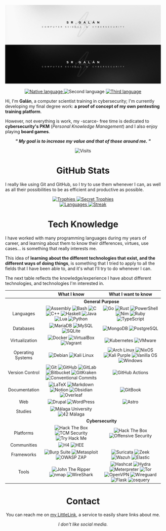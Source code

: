 <div align="center">
    <p>
        <img src="../.github/readme/banner-light.png#gh-light-mode-only" alt="Banner (light)" />
        <img src="../.github/readme/banner-dark.png#gh-dark-mode-only" alt="Banner (dark)" />
    </p>
    <p>
        <a href="../README.md">
            <img src="https://img.shields.io/badge/Nat-🇪🇸-%23aaaaaa.svg?style=flat" alt="Native language"/>
        </a>
        <img src="https://img.shields.io/badge/B1-🇬🇧-%23aaaaaa.svg?style=flat" alt="Second language"/>
        <a href="/languages/README-fr.md">
            <img src="https://img.shields.io/badge/A2-🇫🇷-%23aaaaaa.svg?style=flat" alt="Third language"/>
        </a>
    </p>
    <div align="left">
        <p>
            Hi, I'm <b>Galán</b>, a computer scientist training in cybersecurity; I'm currently developing my final degree work: <b>a proof of concept of my own pentesting training platform</b>.
        </p>
        <p>
            However, not everything is work, my -scarce- free time is dedicated to <b>cybersecurity's PKM</b> (<i>Personal Knowledge Management</i>) and I also enjoy playing <b>board games</b>.
        </p>
    </div>
    <p>
        <b><i>" My goal is to increase my value and that of those around me. "</b></i>
    </p>
    <img src="https://komarev.com/ghpvc/?username=15Galan" alt="Visits"/>
</div>

<div align="center">
    <h1>GitHub Stats</h1>
    <p align="left">
        I really like using Git and GitHub, so I try to use them whenever I can, as well as all their possibilities to be as efficient and productive as possible.
    </p>
    <a href="https://github.com/15Galan">
        <img src="https://github-trophies.vercel.app/?username=15Galan&no-bg=true&no-frame=true&rank=SSS,SS,S,AAA,AA,A,B,C&file=2&column=3&margin-w=5&margin-h=5" alt="Trophies" weight="200vw"/>
        <img src="https://github-trophies.vercel.app/?username=15Galan&no-bg=true&no-frame=true&rank=SECRET&file=2&column=2&margin-w=5&margin-h=5" alt="Secret Trophies" weight="200vw"/>
        <br>
        <img src="https://github-readme-stats.vercel.app/api/top-langs/?username=15Galan&theme=transparent&title_color=00000000&bg_color=00000000&hide_border=true&layout=compact&langs_count=6" height="130em" weight="100vw" alt="Languages"/>
        <img src="https://github-readme-streak-stats.herokuapp.com/?user=15Galan&theme=transparent&hide_border=true&stroke=00000000&date_format=j%20M%5B%20Y%5D&mode=weekly" height="130em" weight="100vw" alt="Streak"/>
    </a>
</div>

<div align="center">
    <h1>Tech Knowledge</h1>
    <div align="left">
        <p>
            I have worked with many programming languages during my years of career, and learning about them to know their differences, virtues, use cases... is something that really interests me.
        </p>
        <p>
            This idea of <b>learning about the different technologies that exist, and the different ways of doing things</b>, is something that I tried to apply to all the fields that I have been able to, and it's what I'll try to do whenever I can.
        </p>
        <p>
            The next table reflects the knowledge/experience I have about different technologies, and technologies I'm interested in.
        </p>
    </div>
    <table>
        <thead>
            <tr>
                <th></th>
                <th>What I know</th>
                <th>What I want to know</th>
            </tr>
        </thead>
        <tbody align="center">
            <tr>
                <td> <!-- Empty --> </td>
                <td colspan=2>
                    <b>General Purpose</b>
                </td>
            </tr>
            <tr>
                <td>Languages</td>
                <td>
                    <img src="https://img.shields.io/badge/Assembly-%23545454.svg?style=flat&logo=assembly&logoColor=white" alt="Assembly">
                    <img src="https://img.shields.io/badge/Bash-%23121011.svg?style=flat&logo=gnu-bash&logoColor=white" alt="Bash">
                    <img src="https://img.shields.io/badge/C-%2300599C.svg?style=flat&logo=c&logoColor=white" alt="C">
                    <img src="https://img.shields.io/badge/C++-%2300599C.svg?style=flat&logo=c%2B%2B&logoColor=white" alt="C++">
                    <img src="https://img.shields.io/badge/Haskell-5e5086?style=flat&logo=haskell&logoColor=white" alt="Haskell">
                    <img src="https://img.shields.io/badge/Java-%23DD4F39.svg?style=flat&logo=oracle&logoColor=white" alt="Java">
                    <img src="https://img.shields.io/badge/Lua-%232C2D72.svg?style=flat&logo=lua&logoColor=white" alt="Lua">
                    <img src="https://img.shields.io/badge/Python-3670A0?style=flat&logo=python&logoColor=white" alt="Python">
                </td>
                <td>
                    <img src="https://img.shields.io/badge/Go-%2300ADD8.svg?style=flat&logo=go&logoColor=white" alt="Go">
                    <img src="https://img.shields.io/badge/Rust-%23000000.svg?style=flat&logo=rust&logoColor=white" alt="Rust">
                    <img src="https://img.shields.io/badge/PowerShell-%235391FE.svg?style=flat&logo=powershell&logoColor=white" alt="PowerShell">
                    <img src="https://img.shields.io/badge/Nim-%23FFE953.svg?style=flat&logo=nim&logoColor=black" alt="Nim">
                    <img src="https://img.shields.io/badge/Ruby-%23CC342D.svg?style=flat&logo=ruby&logoColor=white" alt="Ruby">
                    <img src="https://img.shields.io/badge/TypeScript-%23007ACC.svg?style=flat&logo=typescript&logoColor=white" alt="TypeScript">
                </td>
            </tr>
            <tr>
                <td>Databases</td>
                <td>
                    <img src="https://img.shields.io/badge/MariaDB-003545?style=flat&logo=mariadb&logoColor=white" alt="MariaDB">
                    <img src="https://img.shields.io/badge/MySQL-%2300f.svg?style=flat&logo=mysql&logoColor=white" alt="MySQL">
                    <img src="https://img.shields.io/badge/SQLite-%2307405e.svg?style=flat&logo=sqlite&logoColor=white" alt="SQLite">
                </td>
                <td>
                    <img src="https://img.shields.io/badge/MongoDB-%234ea94b.svg?style=flat&logo=mongodb&logoColor=white" alt="MongoDB">
                    <img src="https://img.shields.io/badge/PostgreSQL-%23316192.svg?style=flat&logo=postgresql&logoColor=white" alt="PostgreSQL">
                </td>
            </tr>
            <tr>
                <td>Virtualization</td>
                <td>
                    <img src="https://img.shields.io/badge/Docker-%230db7ed.svg?style=flat&logo=docker&logoColor=white" alt="Docker">
                    <img src="https://img.shields.io/badge/VirtualBox-%23183A61.svg?style=flat&logo=virtualbox&logoColor=white" alt="VirtualBox">
                    <img src="https://img.shields.io/badge/Vagrant-%231868F2.svg?style=flat&logo=vagrant&logoColor=white" alt="Vagrant">
                </td>
                <td>
                    <img src="https://img.shields.io/badge/Kubernetes-%23326CE5.svg?style=flat&logo=kubernetes&logoColor=white" alt="Kubernetes">
                    <img src="https://img.shields.io/badge/VMware-%23607078.svg?style=flat&logo=vmware&logoColor=white" alt="VMware">
                </td>
            <tr>
                <td>Operating Systems</td>
                <td>
                    <img src="https://img.shields.io/badge/Debian-%23A81D33.svg?style=flat&logo=debian&logoColor=white" alt="Debian">
                    <img src="https://img.shields.io/badge/Kali%20Linux-%23080636.svg?style=flat&logo=kali-linux&logoColor=white" alt="Kali Linux">
                </td>
                <td>
                    <img src="https://img.shields.io/badge/Arch%20Linux-%231793D1.svg?style=flat&logo=arch-linux&logoColor=white" alt="Arch Linux">
                    <img src="https://img.shields.io/badge/NixOS-%235277C3.svg?style=flat&logo=nixos&logoColor=white" alt="NixOS">
                    <img src="https://img.shields.io/badge/Kali%20Purple-%23AE078C.svg?style=flat&logo=kali-linux&logoColor=white" alt="Kali Purple">
                    <img src="https://img.shields.io/badge/Vanilla%20OS-%23F9BD4E.svg?style=flat&logo=vanilla&logoColor=white" alt="Vanilla OS">
                    <img src="https://img.shields.io/badge/Windows-0078D6?style=flat&logo=windows&logoColor=white" alt="Windows">
                </td>
            </tr>
            <tr>
                <td>Version Control</td>
                <td>
                    <img src="https://img.shields.io/badge/Git-%23F05032.svg?style=flat&logo=git&logoColor=white" alt="Git">
                    <img src="https://img.shields.io/badge/GitHub-%23121011.svg?style=flat&logo=github&logoColor=white" alt="GitHub">
                    <img src="https://img.shields.io/badge/GitLab-%23FC6D26.svg?style=flat&logo=gitlab&logoColor=white" alt="GitLab">
                    <img src="https://img.shields.io/badge/Bitbucket-%230052CC.svg?style=flat&logo=bitbucket&logoColor=white" alt="Bitbucket">
                    <img src="https://img.shields.io/badge/GitKraken-%23179287.svg?style=flat&logo=gitkraken&logoColor=white" alt="GitKraken">
                    <img src="https://img.shields.io/badge/Conventional%20Commits-%23FE5196.svg?style=flat&logo=conventional-commits&logoColor=white" alt="Conventional Commits">
                </td>
                <td>
                    <img src="https://img.shields.io/badge/GitHub%20Actions-%232088FF.svg?style=flat&logo=github-actions&logoColor=white" alt="GitHub Actions">
                </tr>
            </tr>
            <tr>
                <td>Documentation</td>
                <td>
                    <img src="https://img.shields.io/badge/Latex-%23008080.svg?style=flat&logo=latex&logoColor=white" alt="LaTeX">
                    <img src="https://img.shields.io/badge/Markdown-%23151515.svg?style=flat&logo=markdown&logoColor=white" alt="Markdown">
                    <img src="https://img.shields.io/badge/Notion-%23FFFFFF.svg?style=flat&logo=notion&logoColor=black" alt="Notion">
                    <img src="https://img.shields.io/badge/Obsidian-%23483699.svg?style=flat&logo=obsidian&logoColor=white" alt="Obsidian">
                    <img src="https://img.shields.io/badge/Overleaf-%2347A141.svg?style=flat&logo=overleaf&logoColor=white" alt="Overleaf">
                </td>
                <td>
                    <img src="https://img.shields.io/badge/GitBook-%233884FF.svg?style=flat&logo=gitbook&logoColor=white" alt="GitBook">
                </td>
            </tr>
            <tr>
                <td>Web</td>
                <td>
                    <img src="https://img.shields.io/badge/Drupal-%230678BE.svg?style=flat&logo=drupal&logoColor=white" alt="Drupal">
                    <img src="https://img.shields.io/badge/WordPress-%2321759B.svg?style=flat&logo=wordpress&logoColor=white" alt="WordPress">
                </td>
                <td>
                    <img src="https://img.shields.io/badge/Astro-%23000000.svg?style=flat&logo=astro&logoColor=white" alt="Astro">
                </td>
            </tr>
            <!--
            <tr>
                <td><i>Other</i></td>
                <td>
                    <img src="https://img.shields.io/badge/Wakatime-%23000000.svg?style=flat&logo=wakatime&logoColor=white" alt="Wakatime">
                </td>
                <td>
                    <img src="https://img.shields.io/badge/Vim-%23019733.svg?style=flat&logo=vim&logoColor=white" alt="Vim">
                    <img src="https://img.shields.io/badge/Neovim-%2357A143.svg?style=flat&logo=neovim&logoColor=white" alt="Neovim">
                    <img src="https://img.shields.io/badge/Raspberry%20Pi-%23C51A4A.svg?style=flat&logo=raspberry-pi&logoColor=white" alt="Raspberry Pi">
                    <img src="https://img.shields.io/badge/Warp-%2301A4FF.svg?style=flat&logo=warp&logoColor=white" alt="Warp">
                    <img src="https://img.shields.io/badge/Gimp-%235C5543.svg?style=flat&logo=gimp&logoColor=white" alt="Gimp">
                    <img src="https://img.shields.io/badge/Inkscape-%23ffffff.svg?style=flat&logo=inkscape&logoColor=black" alt="Inkscape">
                    <img src="https://img.shields.io/badge/Proton-%236D4AFF.svg?style=flat&logo=proton&logoColor=white" alt="Proton">
                </td>
            </tr>
            -->
            <tr>
                <td> Studies </td>
                <td>
                    <img src="https://img.shields.io/badge/Málaga%20University-%230E3366.svg?style=flat&logo=UMA&logoColor=white" alt="Málaga University">
                    <img src="https://img.shields.io/badge/Málaga-%23000000.svg?style=flat&logo=42&logoColor=white" alt="42 Málaga">
                </td>
                <td>
                </td>
            </tr>
            <tr>
                <td> <!-- Empty --> </td>
                <td colspan=2>
                    <b>Cybersecurity</b>
                </td>
            </tr>
            <tr>
                <td>Platforms</td>
                <td>
                    <img src="https://img.shields.io/badge/HTB%20Academy-%23111927.svg?style=flat&logo=hackthebox&logoColor=9FEF00" alt="Hack The Box">
                    <img src="https://img.shields.io/badge/TCM%20Security-%23D8265B.svg?style=flat&logo=tcm-security&logoColor=white" alt="TCM Security">
                    <img src="https://img.shields.io/badge/TryHackme-%23FFFFFF.svg?style=flat&logo=tryhackme&logoColor=C11111" alt="Try Hack Me">
                </td>
                <td>
                    <img src="https://img.shields.io/badge/Hack%20The%20Box-%23111927.svg?style=flat&logo=hackthebox&logoColor=9FEF00" alt="Hack The Box">
                    <img src="https://img.shields.io/badge/Offensive%20Security-%234946CE.svg?style=flat&logo=offensive-security&logoColor=white" alt="Offensive Security">
                </td>
            </tr>
            <tr>
                <td>Communities</td>
                <td>
                    <img src="https://img.shields.io/badge/H4ckingPro-%23F40003.svg?style=flat" alt="H4">
                    <img src="https://img.shields.io/badge/Hacking%20Ético%20Español-%235582A9.svg?style=flat&logoColor=white" alt="HEE">
                </td>
                <td>
                </td>
            </tr>
            <tr>
                <td>Frameworks</td>
                <td>
                    <img src="https://img.shields.io/badge/Burp%20Suite-%23FF6633.svg?style=flat&logo=burp-suite&logoColor=black" alt="Burp Suite">
                    <img src="https://img.shields.io/badge/Metasploit-%232596CD.svg?style=flat&logo=metasploit&logoColor=white" alt="Metasploit">
                    <img src="https://img.shields.io/badge/OWASP%20ZAP-%2300549E.svg?style=flat&logo=owasp-zap&logoColor=white" alt="OWASP ZAP">
                </td>
                <td>
                    <img src="https://img.shields.io/badge/Suricata-%23F6AC31.svg?style=flat&logo=suricata&logoColor=white" alt="Suricata">
                    <img src="https://img.shields.io/badge/Zeek-%232980B9.svg?style=flat&logo=zeek&logoColor=black" alt="Zeek">
                    <img src="https://img.shields.io/badge/Wazuh-%233AABE6.svg?style=flat&logo=wazuh&logoColor=white" alt="Wazuh">
                    <img src="https://img.shields.io/badge/Elasitc-%23005571.svg?style=flat&logo=elastic&logoColor=white" alt="Elastic">
                </td>
            </tr>
            <tr>
                <td>Tools</td>
                <td>
                    <img src="https://img.shields.io/badge/John%20The%20Ripper-%23BA1515.svg?style=flat&logo=john-the-ripper&logoColor=black" alt="John The Ripper">
                    <img src="https://img.shields.io/badge/nmap-%23D0ECF4.svg?style=flat&logo=nmap&logoColor=white" alt="nmap">
                    <img src="https://img.shields.io/badge/WireShark-%231679A7.svg?style=flat&logo=wireshark&logoColor=white" alt="WireShark">
                </td>
                <td>
                    <img src="https://img.shields.io/badge/Hashcat-%233E3E41.svg?style=flat&logo=hashcat&logoColor=white" alt="Hashcat">
                    <img src="https://img.shields.io/badge/Hydra-%23168F78.svg?style=flat&logo=hydra&logoColor=white" alt="Hydra">
                    <img src="https://img.shields.io/badge/Meterpreter-%232596CD.svg?style=flat&logo=meterpreter&logoColor=white" alt="Meterpreter">
                    <img src="https://img.shields.io/badge/Tor-%237E4798.svg?style=flat&logo=tor-project&logoColor=white" alt="Tor">
                    <img src="https://img.shields.io/badge/OpenVPN-%23EA7E20.svg?style=flat&logo=openvpn&logoColor=white" alt="OpenVPN">
                    <img src="https://img.shields.io/badge/Wireguard-%2388171A.svg?style=flat&logo=wireguard&logoColor=white" alt="Wireguard">
                    <img src="https://img.shields.io/badge/Flask-%23FFFFFF.svg?style=flat&logo=flask&logoColor=black" alt="Flask">
                    <img src="https://img.shields.io/badge/osquery-%23A596FF.svg?style=flat&logo=wordlists&logoColor=white" alt="osquery">
                </tr>
        </tbody>
    </table>
</div>

<div align="center">
    <h1>Contact</h1>
    <p>
        You can reach me on <a href="https://srgalan.vercel.app">my LittleLink</a>, a service to easily share links about me.
    </p>
    <p>
        <i>I don't like social media.</i>
    </p>
</div>
